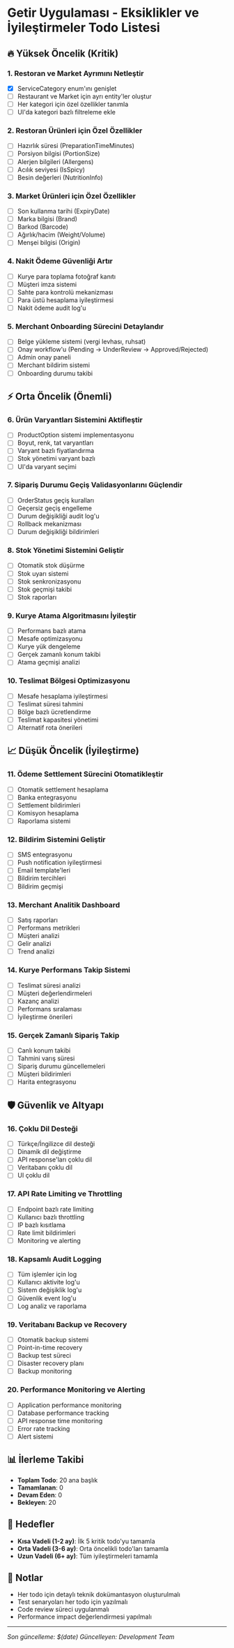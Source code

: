 # Getir Uygulaması - Eksiklikler ve İyileştirmeler Todo Listesi

## 🔥 Yüksek Öncelik (Kritik)

### 1. Restoran ve Market Ayrımını Netleştir
- [x] ServiceCategory enum'ını genişlet
- [ ] Restaurant ve Market için ayrı entity'ler oluştur
- [ ] Her kategori için özel özellikler tanımla
- [ ] UI'da kategori bazlı filtreleme ekle

### 2. Restoran Ürünleri için Özel Özellikler
- [ ] Hazırlık süresi (PreparationTimeMinutes)
- [ ] Porsiyon bilgisi (PortionSize)
- [ ] Alerjen bilgileri (Allergens)
- [ ] Acılık seviyesi (IsSpicy)
- [ ] Besin değerleri (NutritionInfo)

### 3. Market Ürünleri için Özel Özellikler
- [ ] Son kullanma tarihi (ExpiryDate)
- [ ] Marka bilgisi (Brand)
- [ ] Barkod (Barcode)
- [ ] Ağırlık/hacim (Weight/Volume)
- [ ] Menşei bilgisi (Origin)

### 4. Nakit Ödeme Güvenliği Artır
- [ ] Kurye para toplama fotoğraf kanıtı
- [ ] Müşteri imza sistemi
- [ ] Sahte para kontrolü mekanizması
- [ ] Para üstü hesaplama iyileştirmesi
- [ ] Nakit ödeme audit log'u

### 5. Merchant Onboarding Sürecini Detaylandır
- [ ] Belge yükleme sistemi (vergi levhası, ruhsat)
- [ ] Onay workflow'u (Pending → UnderReview → Approved/Rejected)
- [ ] Admin onay paneli
- [ ] Merchant bildirim sistemi
- [ ] Onboarding durumu takibi

## ⚡ Orta Öncelik (Önemli)

### 6. Ürün Varyantları Sistemini Aktifleştir
- [ ] ProductOption sistemi implementasyonu
- [ ] Boyut, renk, tat varyantları
- [ ] Varyant bazlı fiyatlandırma
- [ ] Stok yönetimi varyant bazlı
- [ ] UI'da varyant seçimi

### 7. Sipariş Durumu Geçiş Validasyonlarını Güçlendir
- [ ] OrderStatus geçiş kuralları
- [ ] Geçersiz geçiş engelleme
- [ ] Durum değişikliği audit log'u
- [ ] Rollback mekanizması
- [ ] Durum değişikliği bildirimleri

### 8. Stok Yönetimi Sistemini Geliştir
- [ ] Otomatik stok düşürme
- [ ] Stok uyarı sistemi
- [ ] Stok senkronizasyonu
- [ ] Stok geçmişi takibi
- [ ] Stok raporları

### 9. Kurye Atama Algoritmasını İyileştir
- [ ] Performans bazlı atama
- [ ] Mesafe optimizasyonu
- [ ] Kurye yük dengeleme
- [ ] Gerçek zamanlı konum takibi
- [ ] Atama geçmişi analizi

### 10. Teslimat Bölgesi Optimizasyonu
- [ ] Mesafe hesaplama iyileştirmesi
- [ ] Teslimat süresi tahmini
- [ ] Bölge bazlı ücretlendirme
- [ ] Teslimat kapasitesi yönetimi
- [ ] Alternatif rota önerileri

## 📈 Düşük Öncelik (İyileştirme)

### 11. Ödeme Settlement Sürecini Otomatikleştir
- [ ] Otomatik settlement hesaplama
- [ ] Banka entegrasyonu
- [ ] Settlement bildirimleri
- [ ] Komisyon hesaplama
- [ ] Raporlama sistemi

### 12. Bildirim Sistemini Geliştir
- [ ] SMS entegrasyonu
- [ ] Push notification iyileştirmesi
- [ ] Email template'leri
- [ ] Bildirim tercihleri
- [ ] Bildirim geçmişi

### 13. Merchant Analitik Dashboard
- [ ] Satış raporları
- [ ] Performans metrikleri
- [ ] Müşteri analizi
- [ ] Gelir analizi
- [ ] Trend analizi

### 14. Kurye Performans Takip Sistemi
- [ ] Teslimat süresi analizi
- [ ] Müşteri değerlendirmeleri
- [ ] Kazanç analizi
- [ ] Performans sıralaması
- [ ] İyileştirme önerileri

### 15. Gerçek Zamanlı Sipariş Takip
- [ ] Canlı konum takibi
- [ ] Tahmini varış süresi
- [ ] Sipariş durumu güncellemeleri
- [ ] Müşteri bildirimleri
- [ ] Harita entegrasyonu

## 🛡️ Güvenlik ve Altyapı

### 16. Çoklu Dil Desteği
- [ ] Türkçe/İngilizce dil desteği
- [ ] Dinamik dil değiştirme
- [ ] API response'ları çoklu dil
- [ ] Veritabanı çoklu dil
- [ ] UI çoklu dil

### 17. API Rate Limiting ve Throttling
- [ ] Endpoint bazlı rate limiting
- [ ] Kullanıcı bazlı throttling
- [ ] IP bazlı kısıtlama
- [ ] Rate limit bildirimleri
- [ ] Monitoring ve alerting

### 18. Kapsamlı Audit Logging
- [ ] Tüm işlemler için log
- [ ] Kullanıcı aktivite log'u
- [ ] Sistem değişiklik log'u
- [ ] Güvenlik event log'u
- [ ] Log analiz ve raporlama

### 19. Veritabanı Backup ve Recovery
- [ ] Otomatik backup sistemi
- [ ] Point-in-time recovery
- [ ] Backup test süreci
- [ ] Disaster recovery planı
- [ ] Backup monitoring

### 20. Performance Monitoring ve Alerting
- [ ] Application performance monitoring
- [ ] Database performance tracking
- [ ] API response time monitoring
- [ ] Error rate tracking
- [ ] Alert sistemi

## 📊 İlerleme Takibi

- **Toplam Todo**: 20 ana başlık
- **Tamamlanan**: 0
- **Devam Eden**: 0
- **Bekleyen**: 20

## 🎯 Hedefler

- **Kısa Vadeli (1-2 ay)**: İlk 5 kritik todo'yu tamamla
- **Orta Vadeli (3-6 ay)**: Orta öncelikli todo'ları tamamla
- **Uzun Vadeli (6+ ay)**: Tüm iyileştirmeleri tamamla

## 📝 Notlar

- Her todo için detaylı teknik dokümantasyon oluşturulmalı
- Test senaryoları her todo için yazılmalı
- Code review süreci uygulanmalı
- Performance impact değerlendirmesi yapılmalı

---
*Son güncelleme: $(date)*
*Güncelleyen: Development Team*
